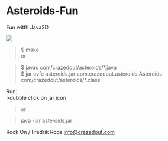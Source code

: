 # Asteroids-Fun
Fun witth Java2D

<img src="http://crazedout.com/screen.png">

<p>

>$ make<br>
>or<br>

>$ javac com/crazedout/asteroids/\*.java<br>
>$ jar cvfe asteroids.jar com.crazedout.asteroids.Asteroids com/crazedout/asteroids/\*.class
<p>
Run:
<br>
>dubble click on jar icon<br>

>or<br>

>java -jar asteroids.jar<p>

Rock On / Fredrik Roos info@crazedout.com
